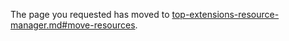 
The page you requested has moved to [top-extensions-resource-manager.md#move-resources](top-extensions-resource-manager.md#move-resources).